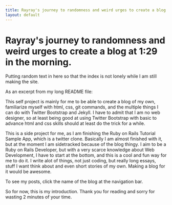 ```yaml
---
title: Rayray's journey to randomness and weird urges to create a blog at 1:29 in the morning.
layout: default
---
```


# Rayray's journey to randomness and weird urges to create a blog at 1:29 in the morning.

Putting random text in here so that the index is not lonely while I am still making the site.

As an excerpt from my long README file:

This self project is mainly for me to be able to create a blog of my own, familiarize myself with html, css, git commands, and the multiple things I can do with Twitter Bootstrap and Jekyll.  I have to admit that I am no web designer, so at least being good at using Twitter Bootstrap with basic to advance html and css skills should at least do the trick for a while.

This is a side project for me, as I am finishing the Ruby on Rails Tutorial Sample App, which is a twitter clone.  Basically I am almost finished with it, but at the moment I am sidetracked because of the blog thingy.  I aim to be a Ruby on Rails Developer, but with a very scarce knowledge about Web Development, I have to start at the bottom, and this is a cool and fun way for me to do it.  I write alot of things, not just coding, but really long essays, stuff I want think about and even short stories of my own.  Making a blog for it would be awesome.

To see my posts, click the name of the blog at the navigation bar.  

So for now, this is my introduction. Thank you for reading and sorry for wasting 2 minutes of your time.